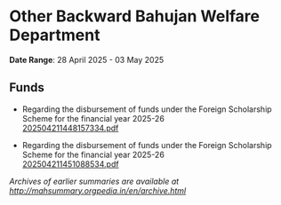 # Other Backward Bahujan Welfare Department

**Date Range**: 28 April 2025 - 03 May 2025


## Funds
- Regarding the disbursement of funds under the Foreign Scholarship Scheme for the financial year 2025-26\
  [202504211448157334.pdf](https://gr.maharashtra.gov.in/Site/Upload/Government%20Resolutions/English/202504211448157334.pdf)

- Regarding the disbursement of funds under the Foreign Scholarship Scheme for the financial year 2025-26\
  [202504211451088534.pdf](https://gr.maharashtra.gov.in/Site/Upload/Government%20Resolutions/English/202504211451088534.pdf)


*Archives of earlier summaries are available at http://mahsummary.orgpedia.in/en/archive.html*